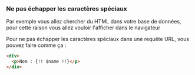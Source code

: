 ### Ne pas échapper les caractères spéciaux

Par exemple vous allez chercher du HTML dans votre base de données, pour cette raison vous allez vouloir l'afficher dans le navigateur

Pour ne pas échapper les caractères spéciaux dans une requête URL, vous pouvez faire comme ça :

```html
<div>
  <p>Nom : {!! $name !!}</p>
</div>
```
